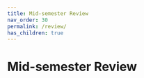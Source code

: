 ```yaml
---
title: Mid-semester Review
nav_order: 30
permalink: /review/
has_children: true
---
```


# Mid-semester Review
